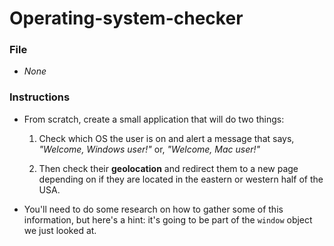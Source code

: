 # Operating-system-checker
### File

* _None_

### Instructions

* From scratch, create a small application that will do two things:

  1. Check which OS the user is on and alert a message that says, _"Welcome, Windows user!"_ or, _"Welcome, Mac user!"_

  2. Then check their **geolocation** and redirect them to a new page depending on if they are located in the eastern or western half of the USA.

* You'll need to do some research on how to gather some of this information, but here's a hint: it's going to be part of the `window` object we just looked at.